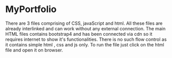# MyPortfolio
There are 3 files comprising of CSS, javaScript and html.
All these files are already interlinked and can work without any external connection.
The main HTML files contains bootstrap4 and has been connected via cdn so it requires internet to show it's functionalities.
There is no such flow control as it contains simple html , css and js only.
To run the file just click on the html file and open it on browser.

